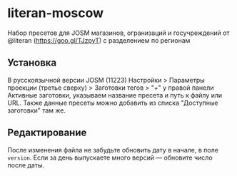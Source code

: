 # literan-moscow
Набор пресетов для JOSM магазинов, огранизаций и госучреждений от @literan (https://goo.gl/TJzpyT) с разделением по регионам

## Установка
В русскоязычной версии JOSM (11223) 
Настройки > Параметры проекции (третье сверху) > Заготовки тегов > "+" у правой панели Активные заготовки, указываем название пресета и путь к файлу или URL.
Также данные пресеты можно добавить из списка "Доступные заготовки" там же.

## Редактирование

После изменения файла не забудьте обновить дату в начале, в поле `version`. Если за день выпускаете много версий — обновите число после даты.
